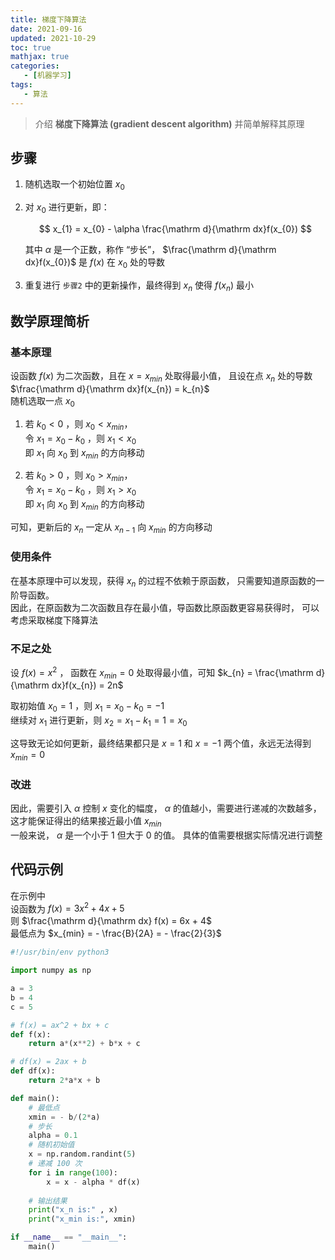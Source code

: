 ```yaml
---
title: 梯度下降算法
date: 2021-09-16
updated: 2021-10-29
toc: true
mathjax: true
categories:
   - [机器学习]
tags:
   - 算法
---
```



> 介绍 **梯度下降算法 (gradient descent algorithm)** 并简单解释其原理

## 步骤

1. 随机选取一个初始位置 $x_{0}$  
2. 对 $x_{0}$ 进行更新，即：

   $$
       x_{1} = x_{0} - \alpha \frac{\mathrm d}{\mathrm dx}f(x_{0})
   $$

   其中 $\alpha$ 是一个正数，称作 “步长”，
   $\frac{\mathrm d}{\mathrm dx}f(x_{0})$ 是 $f(x)$ 在 $x_{0}$ 处的导数
3. 重复进行 `步骤2` 中的更新操作，最终得到 $x_{n}$ 使得 $f(x_{n})$ 最小

## 数学原理简析

### 基本原理

设函数 $f(x)$ 为二次函数，且在 $x = x_{min}$ 处取得最小值，
且设在点 $x_{n}$ 处的导数 $\frac{\mathrm d}{\mathrm dx}f(x_{n}) = k_{n}$  
随机选取一点 $x_{0}$  

1. 若 $k_{0} < 0$ ，则 $x_{0} < x_{min}$，  
   令 $x_{1} = x_{0} - k_{0}$ ，则 $x_{1} < x_{0}$  
   即 $x_{1}$ 向 $x_{0}$ 到 $x_{min}$ 的方向移动

2. 若 $k_{0} > 0$ ，则 $x_{0} > x_{min}$，  
   令 $x_{1} = x_{0} - k_{0}$ ，则 $x_{1} > x_{0}$  
   即 $x_{1}$ 向 $x_{0}$ 到 $x_{min}$ 的方向移动

可知，更新后的 $x_{n}$ 一定从 $x_{n - 1}$ 向 $x_{min}$ 的方向移动

### 使用条件

在基本原理中可以发现，获得 $x_{n}$ 的过程不依赖于原函数，
只需要知道原函数的一阶导函数。  
因此，在原函数为二次函数且存在最小值，导函数比原函数更容易获得时，
可以考虑采取梯度下降算法

### 不足之处

设 $f(x) = x^{2}$ ，
函数在 $x_{min} = 0$ 处取得最小值，可知
$k_{n} = \frac{\mathrm d}{\mathrm dx}f(x_{n}) = 2n$

取初始值 $x_{0} = 1$ ，则 $x_{1} = x_{0} - k_{0} = -1$  
继续对 $x_{1}$ 进行更新，则 $x_{2} = x_{1} - k_{1} = 1 = x_{0}$  

这导致无论如何更新，最终结果都只是 $x = 1$ 和 $x = -1$ 两个值，永远无法得到 $x_{min} = 0$

### 改进

因此，需要引入 $\alpha$ 控制 $x$ 变化的幅度，
$\alpha$ 的值越小，需要进行递减的次数越多，这才能保证得出的结果接近最小值 $x_{min}$  
一般来说， $\alpha$ 是一个小于 1 但大于 0 的值。
具体的值需要根据实际情况进行调整

## 代码示例

在示例中  
设函数为 $f(x) = 3x^{2} + 4x + 5$  
则 $\frac{\mathrm d}{\mathrm dx} f(x) = 6x + 4$  
最低点为 $x_{min} = - \frac{B}{2A} = - \frac{2}{3}$

```python
#!/usr/bin/env python3

import numpy as np

a = 3
b = 4
c = 5

# f(x) = ax^2 + bx + c
def f(x):
    return a*(x**2) + b*x + c

# df(x) = 2ax + b
def df(x):
    return 2*a*x + b

def main():
    # 最低点
    xmin = - b/(2*a)
    # 步长
    alpha = 0.1
    # 随机初始值
    x = np.random.randint(5)
    # 递减 100 次
    for i in range(100):
        x = x - alpha * df(x)
    
    # 输出结果
    print("x_n is:" , x)
    print("x_min is:", xmin)

if __name__ == "__main__":
    main()
```
